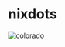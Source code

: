 # nixdots
![colorado](https://github.com/user-attachments/assets/68ee681d-4d2c-4a26-a641-f130b3efd3a7)
